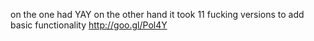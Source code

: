 on the one had YAY  on the other hand it took 11 fucking versions to add basic functionality http://goo.gl/Pol4Y
